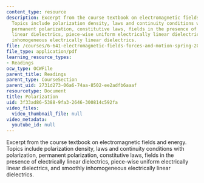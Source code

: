 ```yaml
---
content_type: resource
description: Excerpt from the course textbook on electromagnetic fields and energy.
  Topics include polarization density, laws and continuity conditions with polarization,
  permanent polarization, constitutive laws, fields in the presence of electrically
  linear dielectrics, piece-wise uniform electrically linear dielectrics, and smoothly
  inhomogeneous electrically linear dielectrics.
file: /courses/6-641-electromagnetic-fields-forces-and-motion-spring-2005/3f33ad8653889fa32646300814c592fa_06.pdf
file_type: application/pdf
learning_resource_types:
- Readings
ocw_type: OCWFile
parent_title: Readings
parent_type: CourseSection
parent_uid: 2731d273-06a6-74aa-8502-ee2adfb6aaaf
resourcetype: Document
title: Polarization
uid: 3f33ad86-5388-9fa3-2646-300814c592fa
video_files:
  video_thumbnail_file: null
video_metadata:
  youtube_id: null
---
```

Excerpt from the course textbook on electromagnetic fields and energy. Topics include polarization density, laws and continuity conditions with polarization, permanent polarization, constitutive laws, fields in the presence of electrically linear dielectrics, piece-wise uniform electrically linear dielectrics, and smoothly inhomogeneous electrically linear dielectrics.

